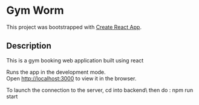 # Gym Worm

This project was bootstrapped with [Create React App](https://github.com/facebook/create-react-app).

## Description 

This is a gym booking web application built using react 

Runs the app in the development mode.\
Open [http://localhost:3000](http://localhost:3000) to view it in the browser.

To launch the connection to the server,
cd into backend\ then do : 
    npm run start
